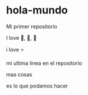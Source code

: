 # hola-mundo

Mi primer repositorio

I love :icecream:, :pizza:, :dog:

i love :star:

mi ultima linea en el repositorio

mas cosas

es lo que podamos hacer
